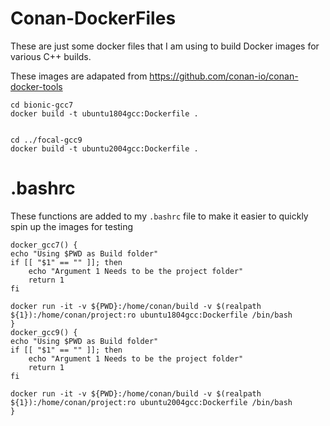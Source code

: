 # Conan-DockerFiles

These are just some docker files that I am using to build Docker images for various C++ builds.

These images are adapated from https://github.com/conan-io/conan-docker-tools


```
cd bionic-gcc7
docker build -t ubuntu1804gcc:Dockerfile .


cd ../focal-gcc9
docker build -t ubuntu2004gcc:Dockerfile .
```


# .bashrc

These functions are added to my `.bashrc` file to make it easier to quickly spin up the images for testing

```
docker_gcc7() {
echo "Using $PWD as Build folder"
if [[ "$1" == "" ]]; then
    echo "Argument 1 Needs to be the project folder"
    return 1
fi

docker run -it -v ${PWD}:/home/conan/build -v $(realpath ${1}):/home/conan/project:ro ubuntu1804gcc:Dockerfile /bin/bash
}
docker_gcc9() {
echo "Using $PWD as Build folder"
if [[ "$1" == "" ]]; then
    echo "Argument 1 Needs to be the project folder"
    return 1
fi

docker run -it -v ${PWD}:/home/conan/build -v $(realpath ${1}):/home/conan/project:ro ubuntu2004gcc:Dockerfile /bin/bash
}
```
